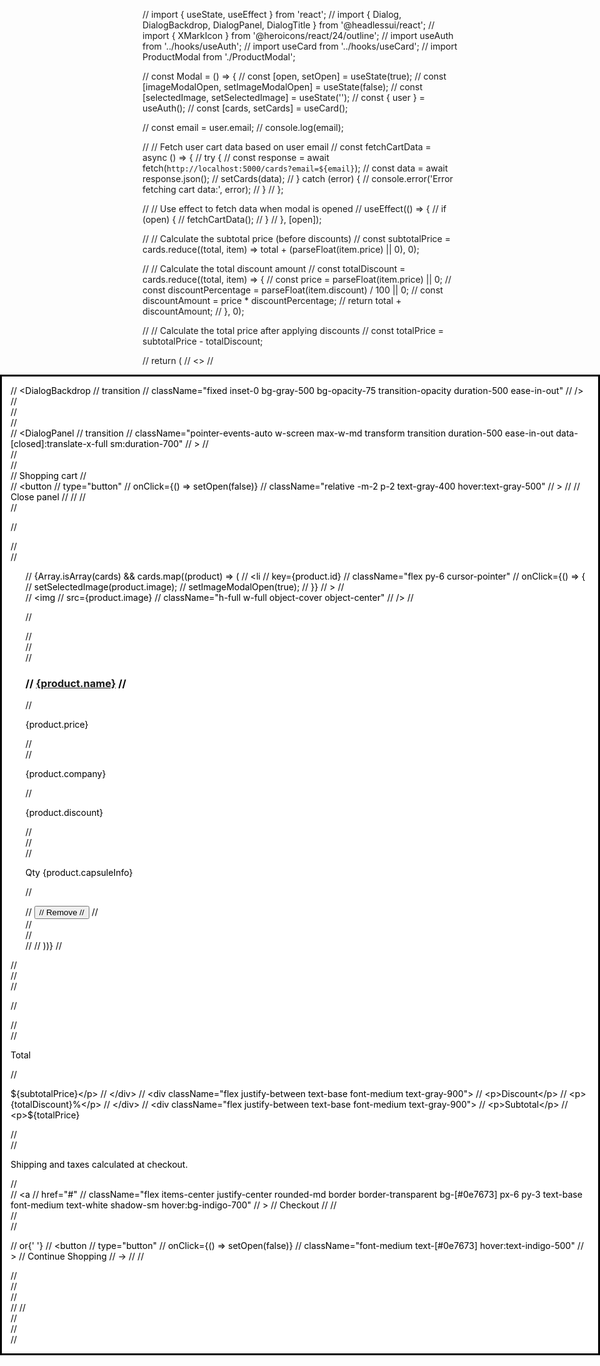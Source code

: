 // import { useState, useEffect } from 'react';
// import { Dialog, DialogBackdrop, DialogPanel, DialogTitle } from '@headlessui/react';
// import { XMarkIcon } from '@heroicons/react/24/outline';
// import useAuth from '../hooks/useAuth';
// import useCard from '../hooks/useCard';
// import ProductModal from './ProductModal';

// const Modal = () => {
//   const [open, setOpen] = useState(true);
//   const [imageModalOpen, setImageModalOpen] = useState(false);
//   const [selectedImage, setSelectedImage] = useState('');
//   const { user } = useAuth();
//   const [cards, setCards] = useCard();

//   const email = user.email;
//   console.log(email);

//   // Fetch user cart data based on user email
//   const fetchCartData = async () => {
//     try {
//       const response = await fetch(`http://localhost:5000/cards?email=${email}`);
//       const data = await response.json();
//       setCards(data);
//     } catch (error) {
//       console.error('Error fetching cart data:', error);
//     }
//   };

//   // Use effect to fetch data when modal is opened
//   useEffect(() => {
//     if (open) {
//       fetchCartData();
//     }
//   }, [open]);

//   // Calculate the subtotal price (before discounts)
//   const subtotalPrice = cards.reduce((total, item) => total + (parseFloat(item.price) || 0), 0);

//   // Calculate the total discount amount
//   const totalDiscount = cards.reduce((total, item) => {
//     const price = parseFloat(item.price) || 0;
//     const discountPercentage = parseFloat(item.discount) / 100 || 0;
//     const discountAmount = price * discountPercentage;
//     return total + discountAmount;
//   }, 0);

//   // Calculate the total price after applying discounts
//   const totalPrice = subtotalPrice - totalDiscount;

//   return (
//     <>
//       <Dialog open={open} onClose={setOpen} className="relative z-10">
//         <DialogBackdrop
//           transition
//           className="fixed inset-0 bg-gray-500 bg-opacity-75 transition-opacity duration-500 ease-in-out"
//         />
//         <div className="fixed inset-0 overflow-hidden">
//           <div className="absolute inset-0 overflow-hidden">
//             <div className="pointer-events-none fixed inset-y-0 right-0 flex max-w-full pl-10">
//               <DialogPanel
//                 transition
//                 className="pointer-events-auto w-screen max-w-md transform transition duration-500 ease-in-out data-[closed]:translate-x-full sm:duration-700"
//               >
//                 <div className="flex h-full flex-col overflow-y-scroll bg-white shadow-xl">
//                   <div className="flex-1 overflow-y-auto px-4 py-6 sm:px-6">
//                     <div className="flex items-start justify-between">
//                       <DialogTitle className="text-lg font-medium text-gray-900">Shopping cart</DialogTitle>
//                       <div className="ml-3 flex h-7 items-center">
//                         <button
//                           type="button"
//                           onClick={() => setOpen(false)}
//                           className="relative -m-2 p-2 text-gray-400 hover:text-gray-500"
//                         >
//                           <span className="absolute -inset-0.5" />
//                           <span className="sr-only">Close panel</span>
//                           <XMarkIcon aria-hidden="true" className="h-6 w-6" />
//                         </button>
//                       </div>
//                     </div>

//                     <div className="mt-8">
//                       <div className="flow-root">
//                         <ul role="list" className="-my-6 divide-y divide-gray-200">
//                           {Array.isArray(cards) && cards.map((product) => (
//                             <li
//                               key={product.id}
//                               className="flex py-6 cursor-pointer"
//                               onClick={() => {
//                                 setSelectedImage(product.image);
//                                 setImageModalOpen(true);
//                               }}
//                             >
//                               <div className="h-24 w-24 flex-shrink-0 overflow-hidden rounded-md border border-gray-200">
//                                 <img
//                                   src={product.image}
//                                   className="h-full w-full object-cover object-center"
//                                 />
//                               </div>

//                               <div className="ml-4 flex flex-1 flex-col">
//                                 <div>
//                                   <div className="flex justify-between text-base font-medium text-gray-900">
//                                     <h3>
//                                       <a href='#'>{product.name}</a>
//                                     </h3>
//                                     <p className="ml-4">{product.price}</p>
//                                   </div>
//                                   <p className="mt-1 text-sm text-gray-500">{product.company}</p>
//                                   <p className="mt-1 text-sm text-gray-500">{product.discount}</p>
//                                 </div>
//                                 <div className="flex flex-1 items-end justify-between text-sm">
//                                   <p className="text-gray-500">Qty {product.capsuleInfo}</p>

//                                   <div className="flex">
//                                     <button type="button" className="font-medium text-[#0e7673] hover:text-indigo-500">
//                                       Remove
//                                     </button>
//                                   </div>
//                                 </div>
//                               </div>
//                             </li>
//                           ))}
//                         </ul>
//                       </div>
//                     </div>
//                   </div>

//                   <div className="border-t space-y-2 border-gray-200 px-4 py-6 sm:px-6">
//                     <div className="flex justify-between text-base font-medium text-gray-900">
//                       <p>Total</p>
//                       <p>${subtotalPrice}</p>
//                     </div>
//                     <div className="flex justify-between text-base font-medium text-gray-900">
//                       <p>Discount</p>
//                       <p>{totalDiscount}%</p>
//                     </div>
//                     <div className="flex justify-between text-base font-medium text-gray-900">
//                       <p>Subtotal</p>
//                       <p>${totalPrice}</p>
//                     </div>
//                     <p className="mt-0.5 text-sm text-gray-500">Shipping and taxes calculated at checkout.</p>
//                     <div className="mt-6">
//                       <a
//                         href="#"
//                         className="flex items-center justify-center rounded-md border border-transparent bg-[#0e7673] px-6 py-3 text-base font-medium text-white shadow-sm hover:bg-indigo-700"
//                       >
//                         Checkout
//                       </a>
//                     </div>
//                     <div className="mt-6 flex justify-center text-center text-sm text-gray-500">
//                       <p>
//                         or{' '}
//                         <button
//                           type="button"
//                           onClick={() => setOpen(false)}
//                           className="font-medium text-[#0e7673] hover:text-indigo-500"
//                         >
//                           Continue Shopping
//                           <span aria-hidden="true"> &rarr;</span>
//                         </button>
//                       </p>
//                     </div>
//                   </div>
//                 </div>
//               </DialogPanel>
//             </div>
//           </div>
//         </div>
//       </Dialog>

//       {/* Image Modal */}
//       <Dialog open={imageModalOpen} onClose={() => setImageModalOpen(false)} className="relative z-10">
//         <DialogBackdrop
//           transition
//           className="fixed inset-0 bg-gray-500 bg-opacity-75 transition-opacity duration-500 ease-in-out"
//         />
//         <div className="fixed inset-0 overflow-hidden flex items-center justify-center">
//           <DialogPanel
//             transition
//             className="pointer-events-auto w-screen max-w-md transform transition duration-500 ease-in-out bg-white shadow-xl"
//           >
//             <div className="flex h-full flex-col overflow-y-scroll bg-white shadow-xl">
//               <div className="flex-1 overflow-y-auto px-4 py-6 sm:px-6">
//                 <div className="flex items-start justify-between">
//                   <DialogTitle className="text-lg font-medium text-gray-900">Image</DialogTitle>
//                   <div className="ml-3 flex h-7 items-center">
//                     <button
//                       type="button"
//                       onClick={() => setImageModalOpen(false)}
//                       className="relative -m-2 p-2 text-gray-400 hover:text-gray-500"
//                     >
//                       <span className="absolute -inset-0.5" />
//                       <span className="sr-only">Close panel</span>
//                       <XMarkIcon aria-hidden="true" className="h-6 w-6" />
//                     </button>
//                   </div>
//                 </div>
//                 <ProductModal image={selectedImage} />
//               </div>
//             </div>
//           </DialogPanel>
//         </div>
//       </Dialog>
//     </>
//   );
// }

// export default Modal;
